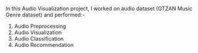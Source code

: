 In this Audio Visualization project, I worked on audio dataset (GTZAN Music Genre dataset) and performed:-
1. Audio Preprocessing
2. Audio Visualization
3. Audio Classification
4. Audio Recommendation  
